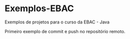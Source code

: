 # Exemplos-EBAC
Exemplos de projetos para o curso da EBAC - Java
 
Primeiro exemplo de commit e push no repositório remoto. 